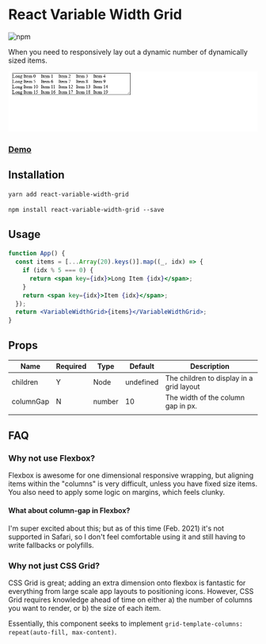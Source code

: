 # React Variable Width Grid

![npm](https://img.shields.io/npm/v/react-variable-width-grid)

When you need to responsively lay out a dynamic number of dynamically sized items.

![Alt Text](./rvwg.gif)

### [Demo](https://mmartinsky.github.io/react-variable-width-grid/?path=/story/example--sandbox)

## Installation

`yarn add react-variable-width-grid`

`npm install react-variable-width-grid --save`

## Usage

```jsx
function App() {
  const items = [...Array(20).keys()].map((_, idx) => {
    if (idx % 5 === 0) {
      return <span key={idx}>Long Item {idx}</span>;
    }
    return <span key={idx}>Item {idx}</span>;
  });
  return <VariableWidthGrid>{items}</VariableWidthGrid>;
}
```

## Props

| Name      | Required | Type   | Default   | Description                              |
| --------- | -------- | ------ | --------- | ---------------------------------------- |
| children  | Y        | Node   | undefined | The children to display in a grid layout |
| columnGap | N        | number | 10        | The width of the column gap in px.       |
|           |          |        |           |                                          |

## FAQ

### Why not use Flexbox?

Flexbox is awesome for one dimensional responsive wrapping, but aligning items within the "columns" is very difficult, unless you have fixed size items. You also need to apply some logic on margins, which feels clunky.

#### What about column-gap in Flexbox?

I'm super excited about this; but as of this time (Feb. 2021) it's not supported in Safari, so I don't feel comfortable using it and still having to write fallbacks or polyfills.

### Why not just CSS Grid?

CSS Grid is great; adding an extra dimension onto flexbox is fantastic for everything from large scale app layouts to positioning icons. However, CSS Grid requires knowledge ahead of time on either a) the number of columns you want to render, or b) the size of each item.

Essentially, this component seeks to implement `grid-template-columns: repeat(auto-fill, max-content)`.
